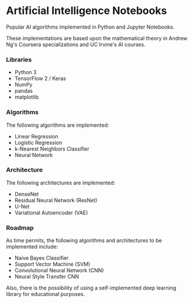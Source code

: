 # Artificial Intelligence Notebooks

Popular AI algorithms implemented in Python and Jupyter Notebooks.

These implementations are based upon the mathematical theory in Andrew Ng's Coursera specializations and UC Irvine's AI courses.

### Libraries

* Python 3
* TensorFlow 2 / Keras
* NumPy
* pandas
* matplotlib

### Algorithms

The following algorithms are implemented:
* Linear Regression
* Logistic Regression
* k-Nearest Neighbors Classifier
* Neural Network

### Architecture

The following architectures are implemented:
* DenseNet
* Residual Neural Network (ResNet)
* U-Net
* Variational Autoencoder (VAE)

### Roadmap

As time permits, the following algorithms and architectures to be implemented include:
* Naive Bayes Classifier
* Support Vector Machine (SVM)
* Convolutional Neural Network (CNN)
* Neural Style Transfer CNN

Also, there is the possibility of using a self-implemented deep learning library for educational purposes.
